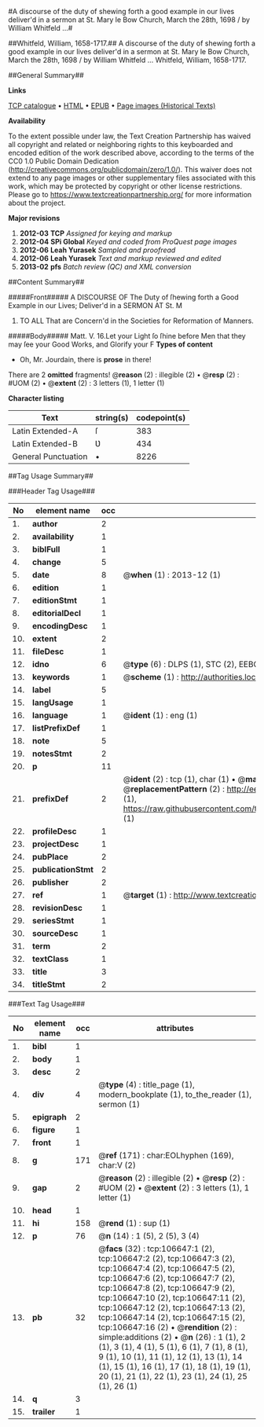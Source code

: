 #A discourse of the duty of shewing forth a good example in our lives deliver'd in a sermon at St. Mary le Bow Church, March the 28th, 1698 / by William Whitfeld ...#

##Whitfeld, William, 1658-1717.##
A discourse of the duty of shewing forth a good example in our lives deliver'd in a sermon at St. Mary le Bow Church, March the 28th, 1698 / by William Whitfeld ...
Whitfeld, William, 1658-1717.

##General Summary##

**Links**

[TCP catalogue](http://www.ota.ox.ac.uk/tcp/)  • 
[HTML](http://tei.it.ox.ac.uk/tcp/Texts-HTML/free/A65/A65926.html)  • 
[EPUB](http://tei.it.ox.ac.uk/tcp/Texts-EPUB/free/A65/A65926.epub) • 
[Page images (Historical Texts)](https://historicaltexts.jisc.ac.uk/eebo-17807312e)

**Availability**

To the extent possible under law, the Text Creation Partnership has waived all copyright and related or neighboring rights to this keyboarded and encoded edition of the work described above, according to the terms of the CC0 1.0 Public Domain Dedication (http://creativecommons.org/publicdomain/zero/1.0/). This waiver does not extend to any page images or other supplementary files associated with this work, which may be protected by copyright or other license restrictions. Please go to https://www.textcreationpartnership.org/ for more information about the project.

**Major revisions**

1. __2012-03__ __TCP__ *Assigned for keying and markup*
1. __2012-04__ __SPi Global__ *Keyed and coded from ProQuest page images*
1. __2012-06__ __Leah Yurasek__ *Sampled and proofread*
1. __2012-06__ __Leah Yurasek__ *Text and markup reviewed and edited*
1. __2013-02__ __pfs__ *Batch review (QC) and XML conversion*

##Content Summary##

#####Front#####
A DISCOURSE OF The Duty of ſhewing forth a Good Example in our Lives; Deliver'd in a SERMON AT St. M
1. TO ALL That are Concern'd in the Societies for Reformation of Manners.

#####Body#####
Matt. V. 16.Let your Light ſo ſhine before Men that they may ſee your Good Works, and Glorify your F
**Types of content**

  * Oh, Mr. Jourdain, there is **prose** in there!

There are 2 **omitted** fragments! 
 @__reason__ (2) : illegible (2)  •  @__resp__ (2) : #UOM (2)  •  @__extent__ (2) : 3 letters (1), 1 letter (1)

**Character listing**


|Text|string(s)|codepoint(s)|
|---|---|---|
|Latin Extended-A|ſ|383|
|Latin Extended-B|Ʋ|434|
|General Punctuation|•|8226|

##Tag Usage Summary##

###Header Tag Usage###

|No|element name|occ|attributes|
|---|---|---|---|
|1.|__author__|2||
|2.|__availability__|1||
|3.|__biblFull__|1||
|4.|__change__|5||
|5.|__date__|8| @__when__ (1) : 2013-12 (1)|
|6.|__edition__|1||
|7.|__editionStmt__|1||
|8.|__editorialDecl__|1||
|9.|__encodingDesc__|1||
|10.|__extent__|2||
|11.|__fileDesc__|1||
|12.|__idno__|6| @__type__ (6) : DLPS (1), STC (2), EEBO-CITATION (1), OCLC (1), VID (1)|
|13.|__keywords__|1| @__scheme__ (1) : http://authorities.loc.gov/ (1)|
|14.|__label__|5||
|15.|__langUsage__|1||
|16.|__language__|1| @__ident__ (1) : eng (1)|
|17.|__listPrefixDef__|1||
|18.|__note__|5||
|19.|__notesStmt__|2||
|20.|__p__|11||
|21.|__prefixDef__|2| @__ident__ (2) : tcp (1), char (1)  •  @__matchPattern__ (2) : ([0-9\-]+):([0-9IVX]+) (1), (.+) (1)  •  @__replacementPattern__ (2) : http://eebo.chadwyck.com/downloadtiff?vid=$1&page=$2 (1), https://raw.githubusercontent.com/textcreationpartnership/Texts/master/tcpchars.xml#$1 (1)|
|22.|__profileDesc__|1||
|23.|__projectDesc__|1||
|24.|__pubPlace__|2||
|25.|__publicationStmt__|2||
|26.|__publisher__|2||
|27.|__ref__|1| @__target__ (1) : http://www.textcreationpartnership.org/docs/. (1)|
|28.|__revisionDesc__|1||
|29.|__seriesStmt__|1||
|30.|__sourceDesc__|1||
|31.|__term__|2||
|32.|__textClass__|1||
|33.|__title__|3||
|34.|__titleStmt__|2||


###Text Tag Usage###

|No|element name|occ|attributes|
|---|---|---|---|
|1.|__bibl__|1||
|2.|__body__|1||
|3.|__desc__|2||
|4.|__div__|4| @__type__ (4) : title_page (1), modern_bookplate (1), to_the_reader (1), sermon (1)|
|5.|__epigraph__|2||
|6.|__figure__|1||
|7.|__front__|1||
|8.|__g__|171| @__ref__ (171) : char:EOLhyphen (169), char:V (2)|
|9.|__gap__|2| @__reason__ (2) : illegible (2)  •  @__resp__ (2) : #UOM (2)  •  @__extent__ (2) : 3 letters (1), 1 letter (1)|
|10.|__head__|1||
|11.|__hi__|158| @__rend__ (1) : sup (1)|
|12.|__p__|76| @__n__ (14) : 1 (5), 2 (5), 3 (4)|
|13.|__pb__|32| @__facs__ (32) : tcp:106647:1 (2), tcp:106647:2 (2), tcp:106647:3 (2), tcp:106647:4 (2), tcp:106647:5 (2), tcp:106647:6 (2), tcp:106647:7 (2), tcp:106647:8 (2), tcp:106647:9 (2), tcp:106647:10 (2), tcp:106647:11 (2), tcp:106647:12 (2), tcp:106647:13 (2), tcp:106647:14 (2), tcp:106647:15 (2), tcp:106647:16 (2)  •  @__rendition__ (2) : simple:additions (2)  •  @__n__ (26) : 1 (1), 2 (1), 3 (1), 4 (1), 5 (1), 6 (1), 7 (1), 8 (1), 9 (1), 10 (1), 11 (1), 12 (1), 13 (1), 14 (1), 15 (1), 16 (1), 17 (1), 18 (1), 19 (1), 20 (1), 21 (1), 22 (1), 23 (1), 24 (1), 25 (1), 26 (1)|
|14.|__q__|3||
|15.|__trailer__|1||

